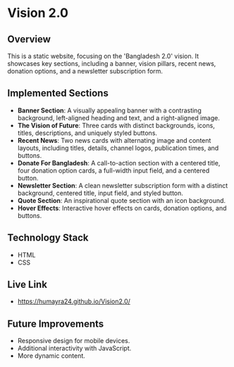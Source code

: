 # Vision 2.0 

## Overview
This is a static website, focusing on the 'Bangladesh 2.0' vision. It showcases key sections, including a banner, vision pillars, recent news, donation options, and a newsletter subscription form.

## Implemented Sections
- **Banner Section**: A visually appealing banner with a contrasting background, left-aligned heading and text, and a right-aligned image.
- **The Vision of Future**: Three cards with distinct backgrounds, icons, titles, descriptions, and uniquely styled buttons.
- **Recent News**: Two news cards with alternating image and content layouts, including titles, details, channel logos, publication times, and buttons.
- **Donate For Bangladesh**: A call-to-action section with a centered title, four donation option cards, a full-width input field, and a centered button.
- **Newsletter Section**: A clean newsletter subscription form with a distinct background, centered title, input field, and styled button.
- **Quote Section**: An inspirational quote section with an icon background.
- **Hover Effects**: Interactive hover effects on cards, donation options, and buttons.

## Technology Stack
- HTML
- CSS

## Live Link
- https://humayra24.github.io/Vision2.0/

## Future Improvements
- Responsive design for mobile devices.
- Additional interactivity with JavaScript.
- More dynamic content.
